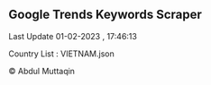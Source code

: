

## Google Trends Keywords Scraper 
 
Last Update 01-02-2023 , 17:46:13

Country List :
VIETNAM.json



© Abdul Muttaqin 
